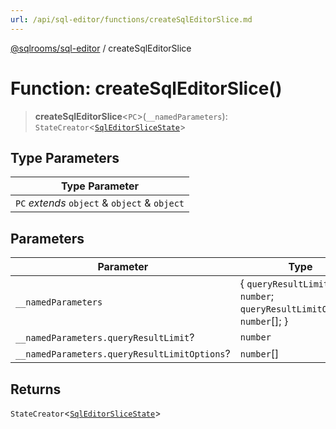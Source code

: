 ```yaml
---
url: /api/sql-editor/functions/createSqlEditorSlice.md
---
```

[@sqlrooms/sql-editor](../index.md) / createSqlEditorSlice

# Function: createSqlEditorSlice()

> **createSqlEditorSlice**<`PC`>(`__namedParameters`): `StateCreator`<[`SqlEditorSliceState`](../type-aliases/SqlEditorSliceState.md)>

## Type Parameters

| Type Parameter |
| ------ |
| `PC` *extends* `object` & `object` & `object` |

## Parameters

| Parameter | Type |
| ------ | ------ |
| `__namedParameters` | { `queryResultLimit`: `number`; `queryResultLimitOptions`: `number`\[]; } |
| `__namedParameters.queryResultLimit`? | `number` |
| `__namedParameters.queryResultLimitOptions`? | `number`\[] |

## Returns

`StateCreator`<[`SqlEditorSliceState`](../type-aliases/SqlEditorSliceState.md)>

